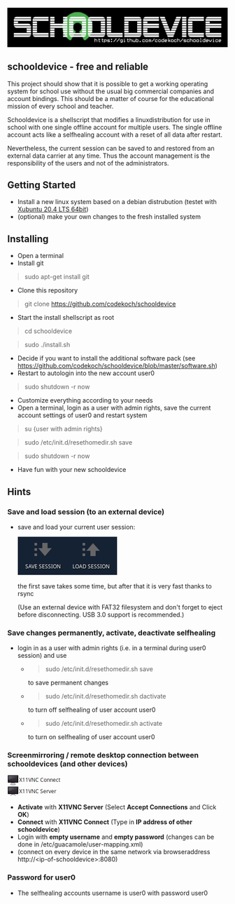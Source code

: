 ![schooldevice](https://github.com/codekoch/schooldevice/blob/master/schooldevice.jpg)
## schooldevice - free and reliable
This project should show that it is possible to get a working operating system for school use without the usual big commercial companies and account bindings. This should be a matter of course for the educational mission of every school and teacher.  

Schooldevice is a shellscript that modifies a linuxdistribution for use in school with one single offline account for multiple users.
The single offline account acts like a selfhealing account with a reset of all data after restart.

Nevertheless, the current session can be saved to and restored from an external data carrier at any time. Thus the account management is the responsibility of the users and not of the administrators.

## Getting Started
- Install a new linux system based on a debian distrubution (testet with <a href=https://xubuntu.org/>Xubuntu 20.4 LTS 64bit</a>)
- (optional) make your own changes to the fresh installed system
## Installing
- Open a terminal
- Install git
> sudo apt-get install git
- Clone this repository
> git clone https://github.com/codekoch/schooldevice
- Start the install shellscript as root 
> cd schooldevice

> sudo ./install.sh
- Decide if you want to install the additional software pack (see https://github.com/codekoch/schooldevice/blob/master/software.sh)
- Restart to autologin into the new account user0
> sudo shutdown -r now
- Customize everything according to your needs
- Open a terminal, login as a user with admin rights, save the current account settings of user0 and restart system
> su {user with admin rights}

> sudo /etc/init.d/resethomedir.sh save

> sudo shutdown -r now
- Have fun with your new schooldevice 

## Hints
### Save and load session (to an external device)
- save and load your current user session:

  ![saveloadsession](https://github.com/codekoch/schooldevice/blob/master/saveLoadSession.png)
  
  the first save takes some time, but after that it is very fast thanks to rsync
  
  (Use an external device with FAT32 filesystem and don't forget to eject before disconnecting. USB 3.0 support is recommended.)

### Save changes permanently, activate, deactivate selfhealing
- login in as a user with admin rights (i.e. in a terminal during user0 session) and use 
    
    - > sudo /etc/init.d/resethomedir.sh save

        to save permanent changes 

    - > sudo /etc/init.d/resethomedir.sh dactivate

        to turn off selfhealing of user account user0

    - > sudo /etc/init.d/resethomedir.sh activate

        to turn on selfhealing of user account user0
        
### Screenmirroring / remote desktop connection between schooldevices (and other devices)
![VNC](https://github.com/codekoch/schooldevice/blob/master/VNC.png)
- <b>Activate</b> with <b>X11VNC Server</b> (Select <b>Accept Connections</b> and Click <b>OK</b>) 
- <b>Connect</b> with <b>X11VNC Connect</b> (Type in <b>IP address of other schooldevice</b>)
- Login with <b>empty username</b> and <b>empty password</b> (changes can be done in /etc/guacamole/user-mapping.xml)
- (connect on every device in the same network via browseraddress http://\<ip-of-schooldevice\>:8080)


### Password for user0
- The selfhealing accounts username is user0 with password user0 

 

